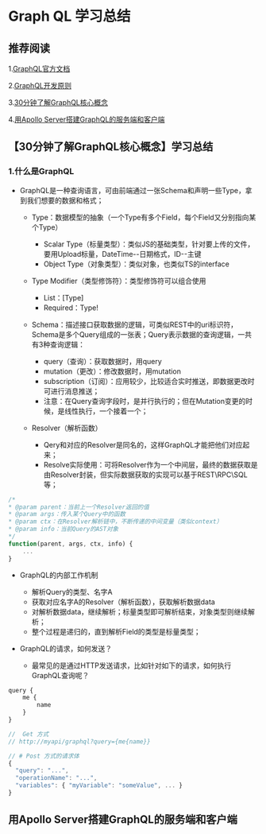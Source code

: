 # Graph QL 学习总结
## 推荐阅读
1.[GraphQL官方文档](https://graphql.cn/learn/)

2.[GraphQL开发原则](https://principles.graphql.cn/)

3.[30分钟了解GraphQL核心概念](https://segmentfault.com/a/1190000014131950)

4.[用Apollo Server搭建GraphQL的服务端和客户端](https://juejin.cn/post/6844903811148955656#heading-1)

## 【30分钟了解GraphQL核心概念】学习总结
### 1.什么是GraphQL
* GraphQL是一种查询语言，可由前端通过一张Schema和声明一些Type，拿到我们想要的数据和格式；
    * Type：数据模型的抽象（一个Type有多个Field，每个Field又分别指向某个Type）
        * Scalar Type（标量类型）：类似JS的基础类型，针对要上传的文件，要用Upload标量，DateTime--日期格式，ID--主键
        * Object Type（对象类型）：类似对象，也类似TS的interface
    * Type Modifier（类型修饰符）：类型修饰符可以组合使用
        * List：[Type]
        * Required：Type!

    * Schema：描述接口获取数据的逻辑，可类似REST中的uri标识符，Schema是多个Query组成的一张表；Query表示数据的查询逻辑，一共有3种查询逻辑：
        * query（查询）：获取数据时，用query
        * mutation（更改）：修改数据时，用mutation
        * subscription（订阅）：应用较少，比较适合实时推送，即数据更改时可进行消息推送；
        * 注意：在Query查询字段时，是并行执行的；但在Mutation变更的时候，是线性执行，一个接着一个；

    * Resolver（解析函数）
        * Qery和对应的Resolver是同名的，这样GraphQL才能把他们对应起来；
        * Resolve实际使用：可将Resolver作为一个中间层，最终的数据获取是由Resolver封装，但实际数据获取的实现可以基于REST\RPC\SQL等；
```javascript
/*
* @param parent：当前上一个Resolver返回的值
* @param args：传入某个Query中的函数
* @param ctx：在Resolver解析链中，不断传递的中间变量（类似context）
* @param info：当前Query的AST对象
*/
function(parent, args, ctx, info) {
    ...
}
```

* GraphQL的内部工作机制
    * 解析Query的类型、名字A
    * 获取对应名字A的Resolver（解析函数），获取解析数据data
    * 对解析数据data，继续解析；标量类型即可解析结束，对象类型则继续解析；
    * 整个过程是递归的，直到解析Field的类型是标量类型；

* GraphQL的请求，如何发送？
    * 最常见的是通过HTTP发送请求，比如针对如下的请求，如何执行GraphQL查询呢？
```javascript
query {
    me {
        name
    }
}

//  Get 方式
// http://myapi/graphql?query={me{name}}

// # Post 方式的请求体
{
  "query": "...",
  "operationName": "...",
  "variables": { "myVariable": "someValue", ... }
}
```

## 用Apollo Server搭建GraphQL的服务端和客户端

